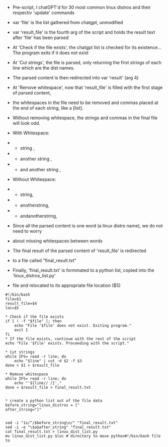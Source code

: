 


* Pre-script, I chatGPT'd for 30 most common linux distros and their respectiv 'update' commands
* var 'file' is the list gathered from chatgpt, unmodified
* var 'result_file' is the fourth arg of the script and holds the result text after 'file' has been parsed

* At 'Check if the file exists', the chatgpt list is checked for its existence... The program exits if it does not exist

* At 'Cut strings', the file is parsed, only returning the first strings of each line which are the dist names.
* The parsed content is then redirected into var 'result' (arg 4)

* At 'Remove whitespace', now that 'result_file' is filled with the first stage of parsed content, 
* the whitespaces in the file need to be removed and commas placed at the end of each string, like a [list].  
* Without removing whitespace, the strings and commas in the final file will look odd. 
* With Whitespace: 
* - string ,
* - another string ,
* - and another string ,
* Without Whitespace:
* - string, 
* - anotherstring, 
* - andanotherstring,

* Since all the parsed content is one word (a linux distro name), we do not need to worry
* about missing whitespaces between words

* The final result of the parsed content of 'result_file' is redirected
* to a file called "final_result.txt"

* Finally, 'final_result.txt' is formmated to a python list, copied into the 'linux_distros_list.py'
* file and relocated to its appropriate file location ($5)

```
#!/bin/bash
file=$1 
result_file=$4
loc=$5

* Check if the file exists
if [ ! -f "$file" ]; then
    echo "File '$file' does not exist. Exiting program."
    exit 1
fi
* If the file exists, continue with the rest of the script
echo "File '$file' exists. Proceeding with the script."

* Cut strings
while IFS= read -r line; do
    echo "$line" | cut -d $2 -f $3
done < $1 > $result_file

* Remove whitespace
while IFS= read -r line; do
    echo "'${line// /}',"
done < $result_file > final_result.txt


* create a python list out of the file data
before_string="linux_distros = ["
after_string="]"


sed -i "1s/^/$before_string\n/" "final_result.txt"
sed -i -e "\$a$after_string" "final_result.txt"
cat final_result.txt > linux_dist_list.py
mv linux_dist_list.py $loc # directory to move python#!/bin/bash file to

```